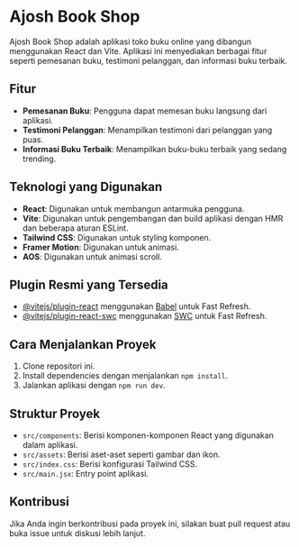 # Ajosh Book Shop

Ajosh Book Shop adalah aplikasi toko buku online yang dibangun menggunakan React dan Vite. Aplikasi ini menyediakan berbagai fitur seperti pemesanan buku, testimoni pelanggan, dan informasi buku terbaik.

## Fitur

- **Pemesanan Buku**: Pengguna dapat memesan buku langsung dari aplikasi.
- **Testimoni Pelanggan**: Menampilkan testimoni dari pelanggan yang puas.
- **Informasi Buku Terbaik**: Menampilkan buku-buku terbaik yang sedang trending.

## Teknologi yang Digunakan

- **React**: Digunakan untuk membangun antarmuka pengguna.
- **Vite**: Digunakan untuk pengembangan dan build aplikasi dengan HMR dan beberapa aturan ESLint.
- **Tailwind CSS**: Digunakan untuk styling komponen.
- **Framer Motion**: Digunakan untuk animasi.
- **AOS**: Digunakan untuk animasi scroll.

## Plugin Resmi yang Tersedia

- [@vitejs/plugin-react](https://github.com/vitejs/vite-plugin-react/blob/main/packages/plugin-react/README.md) menggunakan [Babel](https://babeljs.io/) untuk Fast Refresh.
- [@vitejs/plugin-react-swc](https://github.com/vitejs/vite-plugin-react-swc) menggunakan [SWC](https://swc.rs/) untuk Fast Refresh.

## Cara Menjalankan Proyek

1. Clone repositori ini.
2. Install dependencies dengan menjalankan `npm install`.
3. Jalankan aplikasi dengan `npm run dev`.

## Struktur Proyek

- `src/components`: Berisi komponen-komponen React yang digunakan dalam aplikasi.
- `src/assets`: Berisi aset-aset seperti gambar dan ikon.
- `src/index.css`: Berisi konfigurasi Tailwind CSS.
- `src/main.jsx`: Entry point aplikasi.

## Kontribusi

Jika Anda ingin berkontribusi pada proyek ini, silakan buat pull request atau buka issue untuk diskusi lebih lanjut.